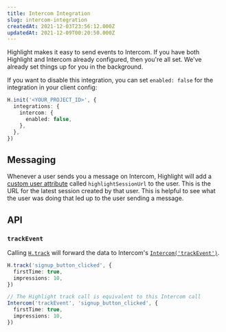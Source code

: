 ```yaml
---
title: Intercom Integration
slug: intercom-integration
createdAt: 2021-12-03T23:56:12.000Z
updatedAt: 2021-12-09T00:20:50.000Z
---
```


Highlight makes it easy to send events to Intercom. If you have both Highlight and Intercom already configured, then you're all set. We've already set things up for you in the background.

If you want to disable this integration, you can set `enabled: false` for the integration in your client config:

```typescript
H.init('<YOUR_PROJECT_ID>', {
  integrations: {
    intercom: {
      enabled: false,
    },
  },
})
```

## Messaging

Whenever a user sends you a message on Intercom, Highlight will add a [custom user attribute](https://www.intercom.com/help/en/articles/179-send-custom-user-attributes-to-intercom) called `highlightSessionUrl` to the user. This is the URL for the latest session created by that user. This is helpful to see what the user was doing that led up to the user sending a message.

## API

### `trackEvent`

Calling [`H.track`](../../sdk/client.md#Hinit) will forward the data to Intercom's [`Intercom('trackEvent')`](https://developers.intercom.com/installing-intercom/docs/intercom-javascript#section-intercomtrackevent).

```typescript
H.track('signup_button_clicked', {
  firstTime: true,
  impressions: 10,
})

// The Highlight track call is equivalent to this Intercom call
Intercom('trackEvent', 'signup_button_clicked', {
  firstTime: true,
  impressions: 10,
})
```
